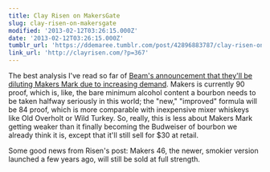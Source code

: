 ```yaml
---
title: Clay Risen on MakersGate
slug: clay-risen-on-makersgate
modified: '2013-02-12T03:26:15.000Z'
date: '2013-02-12T03:26:15.000Z'
tumblr_url: 'https://ddemaree.tumblr.com/post/42896883787/clay-risen-on-makersgate'
link_url: 'http://clayrisen.com/?p=367'
---
```

The best analysis I've read so far of [Beam's announcement that they'll be diluting Makers Mark due to increasing demand](http://my.chicagotribune.com/#section/-1/article/p2p-74379067/). Makers is currently 90 proof, which is, like, the bare minimum alcohol content a bourbon needs to be taken halfway seriously in this world; the "new," "improved" formula will be 84 proof, which is more comparable with inexpensive mixer whiskeys like Old Overholt or Wild Turkey. So, really, this is less about Makers Mark getting weaker than it finally becoming the Budweiser of bourbon we already think it is, except that it'll still sell for $30 at retail.

Some good news from Risen's post: Makers 46, the newer, smokier version launched a few years ago, will still be sold at full strength.
